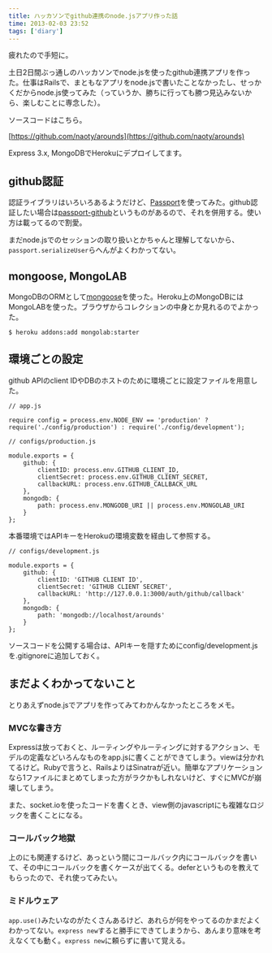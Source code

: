 ```yaml
---
title: ハッカソンでgithub連携のnode.jsアプリ作った話
time: 2013-02-03 23:52
tags: ['diary']
---
```


疲れたので手短に。

土日2日間ぶっ通しのハッカソンでnode.jsを使ったgithub連携アプリを作った。仕事はRailsで、まともなアプリをnode.jsで書いたことなかったし、せっかくだからnode.js使ってみた（っていうか、勝ちに行っても勝つ見込みないから、楽しむことに専念した）。

ソースコードはこちら。

[https://github.com/naoty/arounds](https://github.com/naoty/arounds)

Express 3.x, MongoDBでHerokuにデプロイしてます。

## github認証

認証ライブラリはいろいろあるようだけど、[Passport](http://passportjs.org/)を使ってみた。github認証したい場合は[passport-github](https://github.com/jaredhanson/passport-github)というものがあるので、それを併用する。使い方は載ってるので割愛。

まだnode.jsでのセッションの取り扱いとかちゃんと理解してないから、`passport.serializeUser`らへんがよくわかってない。

## mongoose, MongoLAB

MongoDBのORMとして[mongoose](http://mongoosejs.com/)を使った。Heroku上のMongoDBにはMongoLABを使った。ブラウザからコレクションの中身とか見れるのでよかった。

```
$ heroku addons:add mongolab:starter
```

## 環境ごとの設定

github APIのclient IDやDBのホストのために環境ごとに設定ファイルを用意した。

```
// app.js

require config = process.env.NODE_ENV == 'production' ? require('./config/production') : require('./config/development');
```

```
// configs/production.js

module.exports = {
    github: {
        clientID: process.env.GITHUB_CLIENT_ID,
        clientSecret: process.env.GITHUB_CLIENT_SECRET,
        callbackURL: process.env.GITHUB_CALLBACK_URL
    },
    mongodb: {
        path: process.env.MONGODB_URI || process.env.MONGOLAB_URI
    }
};
```

本番環境ではAPIキーをHerokuの環境変数を経由して参照する。

```
// configs/development.js

module.exports = {
    github: {
        clientID: 'GITHUB CLIENT ID',
        clientSecret: 'GITHUB CLIENT SECRET',
        callbackURL: 'http://127.0.0.1:3000/auth/github/callback'
    },
    mongodb: {
        path: 'mongodb://localhost/arounds'
    }
};
```

ソースコードを公開する場合は、APIキーを隠すためにconfig/development.jsを.gitignoreに追加しておく。

## まだよくわかってないこと

とりあえずnode.jsでアプリを作ってみてわかんなかったところをメモ。

### MVCな書き方

Expressは放っておくと、ルーティングやルーティングに対するアクション、モデルの定義などいろんなものをapp.jsに書くことができてしまう。viewは分かれてるけど。Rubyで言うと、RailsよりはSinatraが近い。簡単なアプリケーションなら1ファイルにまとめてしまった方がラクかもしれないけど、すぐにMVCが崩壊してしまう。

また、socket.ioを使ったコードを書くとき、view側のjavascriptにも複雑なロジックを書くことになる。

### コールバック地獄

上のにも関連するけど、あっという間にコールバック内にコールバックを書いて、その中にコールバックを書くケースが出てくる。deferというものを教えてもらったので、それ使ってみたい。

### ミドルウェア

`app.use()`みたいなのがたくさんあるけど、あれらが何をやってるのかまだよくわかってない。`express new`すると勝手にできてしまうから、あんまり意味を考えなくても動く。`express new`に頼らずに書いて覚える。
